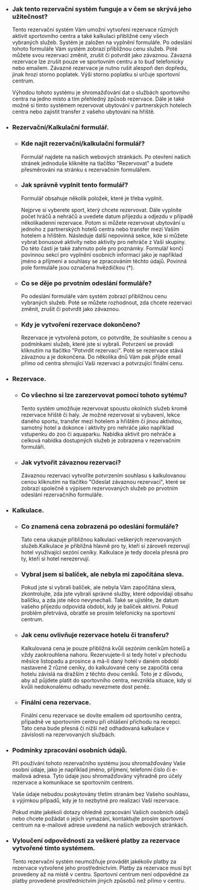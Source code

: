 - ### Jak tento rezervační systém funguje a v čem se skrývá jeho užitečnost? ###

  Tento rezervační systém Vám umožní vytvoření rezervace různých aktivit sportovního centra a také kalkulaci přibližné ceny všech vybraných služeb. Systém je založen na vyplnění formuláře. Po odeslání tohoto formuláře Vám systém zobrazí přibližnou cenu služeb. Poté můžete svou rezervaci změnit, zrušit či potvrdit jako závaznou. Závazná rezervace lze zrušit pouze ve sportovním centru a to buď telefonicky nebo emailem. Závazné rezervace je nutno rušit alespoň den dopředu, jinak hrozí storno poplatek. Výši storno poplatku si určuje sportovní centrum. 

  Výhodou tohoto systému je shromažďování dat o službách sportovního centra na jedno místo a tím přehledný způsob rezervace. Dále je také možné si tímto systémem rezervovat ubytování v partnerských hotelech centra nebo zajistit transfer z vašeho ubytování na hřiště.

-  ### Rezervační/Kalkulační formulář. ### 
    - ### Kde najít rezervační/kalkulační formulář? ### 
  
      Formulář najdete na našich webových stránkách. Po otevření našich stránek jednoduše klikněte na tlačítko "Rezervovat" a budete přesměrováni na stránku s rezervačním formulářem.                                                                                                                                                          
    - ### Jak správně vyplnit tento formulář? ### 
  
      Formulář obsahuje několik položek, které je třeba vyplnit.
      
      Nejprve si vyberete sport, který chcete rezervovat. Dále vyplníte počet hráčů a nehráčů a uvedete datum příjezdu a odjezdu v případě několikadenní rezervace. Potom si můžete rezervovat ubytování u jednoho z partnerských hotelů centra nebo transfer mezi Vaším hotelem a hřištěm. Následuje další nepovinná sekce, kde si můžete vybrat bonusové aktivity nebo aktivity pro nehráče z Vaší skupiny. Do této části je také zahrnuto pole pro poznámky. Formulář končí povinnou sekcí pro vyplnění osobních informací jako je například jméno a příjmení a souhlasy se zpracováním těchto údajů. Povinná pole formuláře jsou označena hvězdičkou (*).
    - ### Co se děje po prvotním odeslání formuláře? ### 
  
      Po odeslání formuláře vám systém zobrazí přibližnou cenu vybraných služeb. Poté se můžete rozhodnout, zda chcete rezervaci změnit, zrušit či potvrdit jako závaznou. 
    
    - ### Kdy je vytvoření rezervace dokončeno? ### 

      Rezervace je vytvořená potom, co potvrdíte, že souhlasíte s cenou a podmínkami služeb, které jste si vybrali. Potvrzení se provádí kliknutím na tlačítko "Potvrdit rezervaci". Poté se rezervace stává závaznou a je dokončena. Do několika dnů Vám pak příjde email přímo od centra shrnující Vaši rezervaci a potvrzující finální cenu.
-  ### Rezervace. ### 
    - ### Co všechno si lze zarezervovat pomocí tohoto sytému? ### 
    
      Tento systém umožňuje rezervovat spoustu okolních služeb kromě rezervace hřiště či haly. Je možné rezervovat si vybavení, lekce daného sportu, transfer mezi hotelem a hřištěm či jinou aktivitou, samotný hotel a dokonce i aktivity pro nehráče jako například vstupenku do zoo či aquaparku. Nabídka aktivit pro nehráče a celková nabídka dostupných služeb je zobrazena v rezervačním formuláři.
    - ### Jak vytvořit závaznou rezervaci? ### 
    
      Závaznou rezervaci vytvoříte potvrzením souhlasu s kalkulovanou cenou kliknutím na tlačítko "Odeslat závaznou rezervaci", které se zobrazí společně s výpisem rezervovaných služeb po prvotním odeslání rezervačního formuláře.
-  ### Kalkulace. ### 
    - ### Co znamená cena zobrazená po odeslání formuláře? ### 
   
      Tato cena ukazuje přibližnou kalkulaci veškerých rezervovaných služeb.Kalkulace je přibližná hlavně pro ty, kteří si zároveň rezervují hotel využívající sezóní ceníky. Kalkulace je tedy docela přesná pro ty, kteří si hotel nerezervují.
    - ### Vybral jsem si balíček, ale nebyla mi započítána sleva. ### 
    
      Pokud jste si vybrali balíček, ale nebyla Vám započítána sleva, zkontrolujte, zda jste vybrali správné služby, které odpovídají obsahu balíčku, a zda jste něco nevynechali. Také se ujistěte, že datum vašeho příjezdu odpovídá období, kdy je balíček aktivní. Pokud problém přetrvává, obratťe se prosím telefonicky na sportovní centrum.
    - ### Jak cenu ovlivňuje rezervace hotelu či transferu? ### 
    
      Kalkulovaná cena je pouze přibližná kvůli sezóním ceníkům hotelů a vždy zaokrouhlena nahoru. Rezervujete-li si tedy hotel v přechodu měsíce listopadu a prosince a má-li daný hotel v daném období nastavené 2 různé ceníky, do kalkulované ceny se započítá cena hotelu závislá na dražším z těchto dvou ceníků. Toto je z důvodu, aby až půjdete platit do sportovního centra, nevznikla situace, kdy si kvůli nedokonalému odhadu nevezmete dost peněz.
    - ### Finální cena rezervace. ### 
    
      Finální cenu rezervace se dovíte emailem od sportovního centra, případně ve sportovním centru při ohlášení příchodu na recepci. Tato cena bude přesná či nižší než odhadovaná kalkulace v závislosti na rezervovaných službách.
-  ### Podmínky zpracování osobních údajů. ###

    Při používání tohoto rezervačního systému jsou shromažďovány Vaše osobní údaje, jako je například jméno, příjmení, telefonní číslo či e-mailová adresa. Tyto údaje jsou shromažďovány výhradně pro účely rezervace a komunikace se sportovním centrem.

    Vaše údaje nebudou poskytovány třetím stranám bez Vašeho souhlasu, s výjimkou případů, kdy je to nezbytné pro realizaci Vaší rezervace.

    Pokud máte jakékoli dotazy ohledně zpracování Vašich osobních údajů nebo chcete požádat o jejich vymazání, kontaktujte prosím sportovní centrum na e-mailové adrese uvedené na našich webových stránkách.
-  ### Vyloučení odpovědnosti za veškeré platby za rezervace vytvořené tímto systémem. ### 

   Tento rezervační systém neumožňuje provádět jakékoliv platby za rezervace vytvořené jeho prostřednictvím. Platby za rezervace musí být provedeny až na místě v centru. Sportovní centrum není odpovědné za platby provedené prostřednictvím jiných způsobů než přímo v centru.
